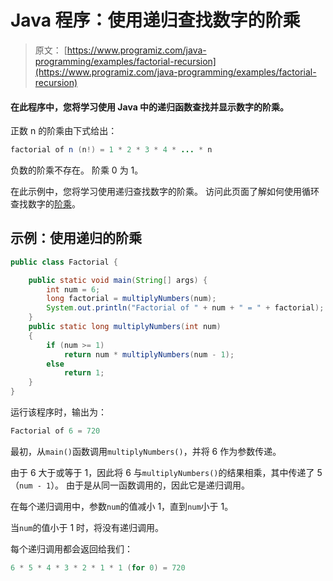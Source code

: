 # Java 程序：使用递归查找数字的阶乘

> 原文： [https://www.programiz.com/java-programming/examples/factorial-recursion](https://www.programiz.com/java-programming/examples/factorial-recursion)

#### 在此程序中，您将学习使用 Java 中的递归函数查找并显示数字的阶乘。

正数 n 的阶乘由下式给出：

```java
factorial of n (n!) = 1 * 2 * 3 * 4 * ... * n
```

负数的阶乘不存在。 阶乘 0 为 1。

在此示例中，您将学习使用递归查找数字的阶乘。 访问此页面了解如何使用循环查找数字的[阶乘](/java-programming/examples/factorial "Java program to calculate factorial using loop")。

## 示例：使用递归的阶乘

```java
public class Factorial {

    public static void main(String[] args) {
        int num = 6;
        long factorial = multiplyNumbers(num);
        System.out.println("Factorial of " + num + " = " + factorial);
    }
    public static long multiplyNumbers(int num)
    {
        if (num >= 1)
            return num * multiplyNumbers(num - 1);
        else
            return 1;
    }
}
```

运行该程序时，输出为：

```java
Factorial of 6 = 720
```

最初，从`main()`函数调用`multiplyNumbers()`，并将 6 作为参数传递。

由于 6 大于或等于 1，因此将 6 与`multiplyNumbers()`的结果相乘，其中传递了 5（`num - 1`）。 由于是从同一函数调用的，因此它是递归调用。

在每个递归调用中，参数`num`的值减小 1，直到`num`小于 1。

当`num`的值小于 1 时，将没有递归调用。

每个递归调用都会返回给我们：

```java
6 * 5 * 4 * 3 * 2 * 1 * 1 (for 0) = 720
```